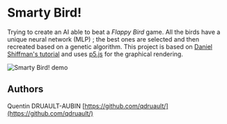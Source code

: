 # Smarty Bird!

Trying to create an AI able to beat a *Flappy Bird* game. All the birds have a unique neural network (MLP) ; the best ones are selected and then recreated based on a genetic algorithm. This project is based on [Daniel Shiffman's tutorial](https://github.com/CodingTrain/Toy-Neural-Network-JS/tree/master/examples/neuroevolution-flappybird) and uses [p5.js](https://p5js.org/) for the graphical rendering.

![Smarty Bird! demo](https://github.com/qdruault/Smarty-Bird/blob/master/img/smarty_bird.gif "Smarty Bird! demo")

## Authors

Quentin DRUAULT-AUBIN
[https://github.com/qdruault/](https://github.com/qdruault/)
